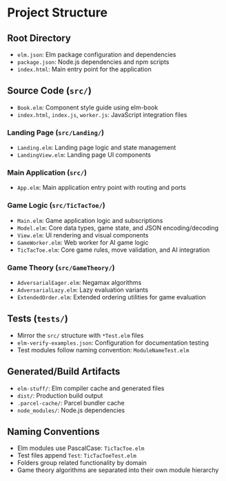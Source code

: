 # Project Structure

## Root Directory
- `elm.json`: Elm package configuration and dependencies
- `package.json`: Node.js dependencies and npm scripts
- `index.html`: Main entry point for the application

## Source Code (`src/`)
- `Book.elm`: Component style guide using elm-book
- `index.html`, `index.js`, `worker.js`: JavaScript integration files

### Landing Page (`src/Landing/`)
- `Landing.elm`: Landing page logic and state management
- `LandingView.elm`: Landing page UI components

### Main Application (`src/`)
- `App.elm`: Main application entry point with routing and ports

### Game Logic (`src/TicTacToe/`)
- `Main.elm`: Game application logic and subscriptions
- `Model.elm`: Core data types, game state, and JSON encoding/decoding
- `View.elm`: UI rendering and visual components
- `GameWorker.elm`: Web worker for AI game logic
- `TicTacToe.elm`: Core game rules, move validation, and AI integration

### Game Theory (`src/GameTheory/`)
- `AdversarialEager.elm`: Negamax algorithms
- `AdversarialLazy.elm`: Lazy evaluation variants
- `ExtendedOrder.elm`: Extended ordering utilities for game evaluation

## Tests (`tests/`)
- Mirror the `src/` structure with `*Test.elm` files
- `elm-verify-examples.json`: Configuration for documentation testing
- Test modules follow naming convention: `ModuleNameTest.elm`

## Generated/Build Artifacts
- `elm-stuff/`: Elm compiler cache and generated files
- `dist/`: Production build output
- `.parcel-cache/`: Parcel bundler cache
- `node_modules/`: Node.js dependencies

## Naming Conventions
- Elm modules use PascalCase: `TicTacToe.elm`
- Test files append `Test`: `TicTacToeTest.elm`
- Folders group related functionality by domain
- Game theory algorithms are separated into their own module hierarchy